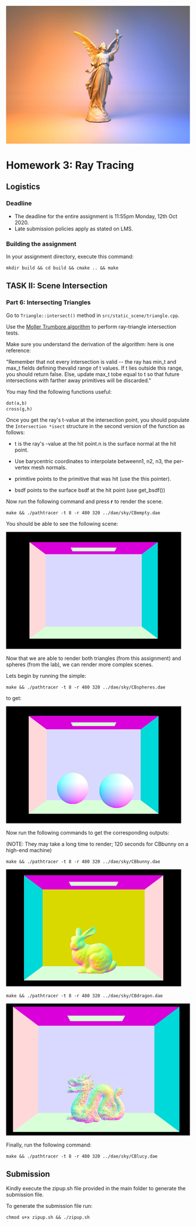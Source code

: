 ![Markdown Logo](manual_images/title.png)

# Homework 3: Ray Tracing

## Logistics

### Deadline
* The deadline for the entire assignment is 11:55pm Monday, 12th Oct 2020.
* Late submission policies apply as stated on LMS.

### Building the assignment

In your assignment directory, execute this command:

```
mkdir build && cd build && cmake .. && make
```

## TASK II: Scene Intersection

### Part 6: Intersecting Triangles

Go to `Triangle::intersect()` method in `src/static_scene/triangle.cpp`. 

Use the [Moller Trumbore algorithm](https://www.scratchapixel.com/lessons/3d-basic-rendering/ray-tracing-rendering-a-triangle/moller-trumbore-ray-triangle-intersection) to perform ray-triangle intersection tests. 

Make sure you understand the derivation of the algorithm: here is one reference:

"Remember that not every intersection is valid -- the ray has min_t and max_t fields defining thevalid range of t values. If t lies outside this range, you should return false. Else, update max_t tobe equal to t so that future intersections with farther away primitives will be discarded."

You may find the following functions useful:

    dot(a,b)
    cross(g,h)

Once you get the ray's t-value at the intersection point, you should populate the `Intersection *isect` structure in the second version of the function as follows:

- t is the ray's -value at the hit point.n is the surface normal at the hit point. 

- Use barycentric coordinates to interpolate betweenn1, n2, n3, the per-vertex mesh normals.

- primitive points to the primitive that was hit (use the this pointer).

- bsdf points to the surface bsdf at the hit point (use get_bsdf())

Now run the following command and press **r** to render the scene.

    make && ./pathtracer -t 8 -r 480 320 ../dae/sky/CBempty.dae

You should be able to see the following scene:

![Markdown Logo](manual_images/CBempty.png)

Now that we are able to render both triangles (from this assignment) and spheres (from the lab), we can render more complex scenes.

Lets begin by running the simple:

    make && ./pathtracer -t 8 -r 480 320 ../dae/sky/CBspheres.dae

to get:

![Markdown Logo](manual_images/CBspheresroom.png)


Now run the following commands to get the corresponding outputs:

(NOTE: They may take a long time to render; 120 seconds for CBbunny on a high-end machine)

    make && ./pathtracer -t 8 -r 480 320 ../dae/sky/CBbunny.dae

![Markdown Logo](manual_images/CBbunny.png)

    make && ./pathtracer -t 8 -r 480 320 ../dae/sky/CBdragon.dae

![Markdown Logo](manual_images/CBdragon.png)




Finally, run the following command:

    make && ./pathtracer -t 8 -r 480 320 ../dae/sky/CBlucy.dae
## Submission
Kindly execute the zipup.sh file provided in the main folder to generate the submission file. 

To generate the submission file run:

    chmod u+x zipup.sh && ./zipup.sh

